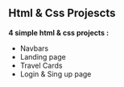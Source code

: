 ## Html & Css Projescts

**4 simple html & css projects :**
- Navbars
- Landing page
- Travel Cards
- Login & Sing up page
